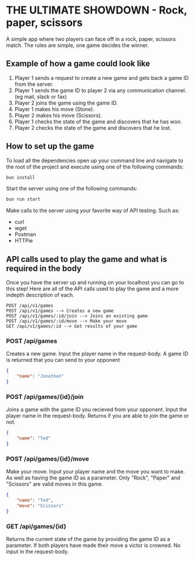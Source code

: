# THE ULTIMATE SHOWDOWN - Rock, paper, scissors

A simple app where two players can face off in a rock, paper, scissors match.
The rules are simple, one game decides the winner.

## Example of how a game could look like

1. Player 1 sends a request to create a new game and gets back a game ID from the server.
2. Player 1 sends the game ID to player 2 via any communication channel. (eg mail, slack or fax)
3. Player 2 joins the game using the game ID.
4. Player 1 makes his move (Stone).
5. Player 2 makes his move (Scissors).
6. Player 1 checks the state of the game and discovers that he has won.
7. Player 2 checks the state of the game and discovers that he lost.

## How to set up the game

To load all the dependencies open up your command line and navigate to the root of the
project and execute using one of the following commands:

```bash
bun install
```

Start the server using one of the following commands:

```bash
bun run start
```

Make calls to the server using your favorite way of API testing. Such as:

- curl
- wget
- Postman
- HTTPie

## API calls used to play the game and what is required in the body

Once you have the server up and running on your localhost you can go to this step!
Here are all of the API calls used to play the game and a more indepth description of each.

```
POST /api/v1/games
POST /api/v1/games --> Creates a new game
POST /api/v1/games/:id/join --> Joins an existing game
POST /api/v1/games/:id/move --> Make your move
GET /api/v1/games/:id --> Get results of your game
```

### POST /api/games

Creates a new game. Input the player name in the request-body.
A game ID is returned that you can send to your opponent

```json
{
	"name": "Jonathan"
}
```

### POST /api/games/{id}/join

Joins a game with the game ID you recieved from your opponent.
Input the player name in the request-body. Returns if you are able to join the game or not.

```json
{
	"name": "Ted"
}
```

### POST /api/games/{id}/move

Make your move. Input your player name and the move you want to make. As well as having the game ID as a parameter.
Only "Rock", "Paper" and "Scissors" are valid moves in this game.

```json
{
	"name": "Ted",
	"move": "Scissors"
}
```

### GET /api/games/{id}

Returns the current state of the game by providing the game ID as a parameter. If both players have made their move a victor is crowned.
No input in the request-body.
